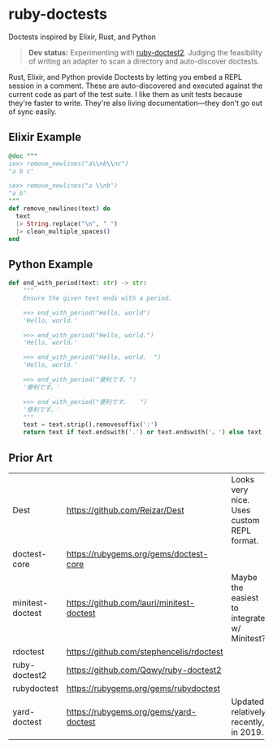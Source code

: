 # ruby-doctests
Doctests inspired by Elixir, Rust, and Python

> **Dev status:** Experimenting with [ruby-doctest2](https://github.com/Qqwy/ruby-doctest2). Judging the feasibility of writing an adapter to scan a directory and auto-discover doctests.

Rust, Elixir, and Python provide Doctests by letting you embed a REPL session in a comment. These are auto-discovered and executed against the current code as part of the test suite. I like them as unit tests because they're faster to write. They're also living documentation—they don't go out of sync easily.

## Elixir Example

```Elixir
@doc """
iex> remove_newlines("a\\nb\\nc")
"a b c"

iex> remove_newlines("a \\nb")
"a b"
"""
def remove_newlines(text) do
  text
  |> String.replace("\n", " ")
  |> clean_multiple_spaces()
end
```

## Python Example

```Python
def end_with_period(text: str) -> str:
    """
    Ensure the given text ends with a period.

    >>> end_with_period("Hello, world")
    'Hello, world.'

    >>> end_with_period("Hello, world.")
    'Hello, world.'

    >>> end_with_period("Hello, world.  ")
    'Hello, world.'

    >>> end_with_period("便利です。")
    '便利です。'

    >>> end_with_period("便利です。   ")
    '便利です。'
    """
    text = text.strip().removesuffix(':')
    return text if text.endswith('.') or text.endswith('。') else text + '.'
```

## Prior Art

|                |                                           |                                           |
|----------------|-------------------------------------------|-------------------------------------------|
|Dest            |https://github.com/Reizar/Dest             |Looks very nice. Uses custom REPL format.  |
|doctest-core    |https://rubygems.org/gems/doctest-core     |                                           |
|minitest-doctest|https://github.com/lauri/minitest-doctest  |Maybe the easiest to integrate w/ Minitest?|
|rdoctest        |https://github.com/stephencelis/rdoctest   |                                           |
|ruby-doctest2   |https://github.com/Qqwy/ruby-doctest2      |                                           |
|rubydoctest     |https://rubygems.org/gems/rubydoctest      |                                           |
|yard-doctest    |https://rubygems.org/gems/yard-doctest     |Updated relatively recently, in 2019.      |

